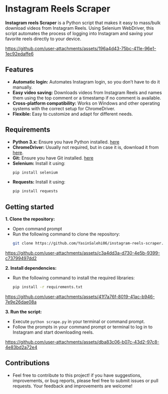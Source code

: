 # Instagram Reels Scraper
**Instagram reels Scraper** is a Python script that makes it easy to mass/bulk download videos from Instagram Reels. Using Selenium WebDriver, this script automates the process of logging into Instagram and saving your favorite reels directly to your device.

https://github.com/user-attachments/assets/196a4d43-75bc-411e-96e1-1ec92edaffe6

## Features
- **Automatic login:** Automates Instagram login, so you don’t have to do it manually.
- **Easy video saving:** Downloads videos from Instagram Reels and names them using the top comment or a timestamp if no comment is available.
- **Cross-platform compatibility:** Works on Windows and other operating systems with the correct setup for ChromeDriver.
- **Flexible:** Easy to customize and adapt for different needs.

## Requirements
- **Python 3.x:** Ensure you have Python installed. [here](https://www.python.org/downloads/)
- **ChromeDriver:** Usually not required, but in case it is, download it from [here](https://googlechromelabs.github.io/chrome-for-testing/).
- **Git:** Ensure you have Git installed. [here](https://git-scm.com/download/win)
- **Selenium:** Install it using:
  ```bash
  pip install selenium
- **Requests:** Install it using:
  ```bash
  pip install requests

## Getting started
**1. Clone the repository:**
- Open command prompt
- Run the following command to clone the repository:
  ```bash
  git clone https://github.com/YasinSalehi06/instagram-reels-scraper.git

https://github.com/user-attachments/assets/c3a4dd3a-d730-4e5b-9399-c73799497dd2

**2. Install dependencies:**
- Run the following command to install the required libraries:
  ```bash
  pip install -r requirements.txt

https://github.com/user-attachments/assets/41f7a76f-8019-41ac-b946-7e9e26dae08a

**3. Run the script:**
- Execute ```python scrape.py``` in your terminal or command prompt.
- Follow the prompts in your command prompt or terminal to log in to Instagram and start downloading reels.

https://github.com/user-attachments/assets/dba83c06-b07c-43d2-97c8-4e83bd2a72e4

## Contributions
- Feel free to contribute to this project! if you have suggestions, improvements, or bug reports, please feel free to submit issues or pull requests.  Your feedback and improvements are welcome!
